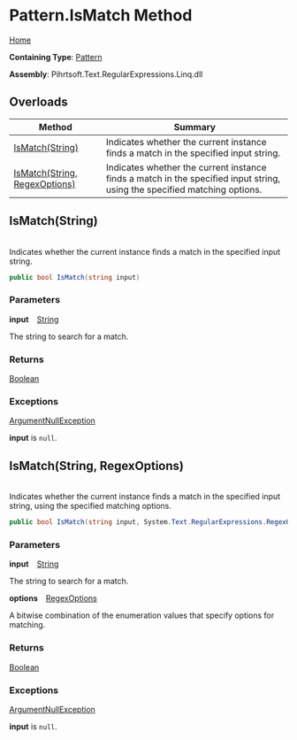 # Pattern\.IsMatch Method

[Home](../../../../../../README.md)

**Containing Type**: [Pattern](../README.md)

**Assembly**: Pihrtsoft\.Text\.RegularExpressions\.Linq\.dll

## Overloads

| Method | Summary |
| ------ | ------- |
| [IsMatch(String)](#Pihrtsoft_Text_RegularExpressions_Linq_Pattern_IsMatch_System_String_) | Indicates whether the current instance finds a match in the specified input string\. |
| [IsMatch(String, RegexOptions)](#Pihrtsoft_Text_RegularExpressions_Linq_Pattern_IsMatch_System_String_System_Text_RegularExpressions_RegexOptions_) | Indicates whether the current instance finds a match in the specified input string, using the specified matching options\. |

## IsMatch\(String\) <a name="Pihrtsoft_Text_RegularExpressions_Linq_Pattern_IsMatch_System_String_"></a>

\
Indicates whether the current instance finds a match in the specified input string\.

```csharp
public bool IsMatch(string input)
```

### Parameters

**input** &ensp; [String](https://docs.microsoft.com/en-us/dotnet/api/system.string)

The string to search for a match\.

### Returns

[Boolean](https://docs.microsoft.com/en-us/dotnet/api/system.boolean)

### Exceptions

[ArgumentNullException](https://docs.microsoft.com/en-us/dotnet/api/system.argumentnullexception)

**input** is `null`\.

## IsMatch\(String, RegexOptions\) <a name="Pihrtsoft_Text_RegularExpressions_Linq_Pattern_IsMatch_System_String_System_Text_RegularExpressions_RegexOptions_"></a>

\
Indicates whether the current instance finds a match in the specified input string, using the specified matching options\.

```csharp
public bool IsMatch(string input, System.Text.RegularExpressions.RegexOptions options)
```

### Parameters

**input** &ensp; [String](https://docs.microsoft.com/en-us/dotnet/api/system.string)

The string to search for a match\.

**options** &ensp; [RegexOptions](https://docs.microsoft.com/en-us/dotnet/api/system.text.regularexpressions.regexoptions)

A bitwise combination of the enumeration values that specify options for matching\.

### Returns

[Boolean](https://docs.microsoft.com/en-us/dotnet/api/system.boolean)

### Exceptions

[ArgumentNullException](https://docs.microsoft.com/en-us/dotnet/api/system.argumentnullexception)

**input** is `null`\.

